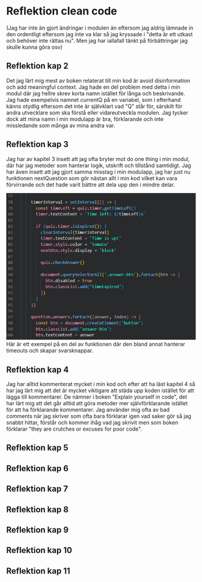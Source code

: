 # Reflektion clean code
(Jag har inte än gjort ändringar i modulen än eftersom jag aldrig lämnade in den ordentligt eftersom jag inte va klar så jag kryssade i "detta är ett utkast och behöver inte rättas nu". Men jag har iallafall tänkt på förbättringar jag skulle kunna göra osv)

## Reflektion kap 2

Det jag lärt mig mest av boken relaterat till min kod är avoid disinformation och add meaningful context. Jag hade en del problem med detta i min modul där jag hellre skrev korta namn istället för långa och beskrivande. Jag hade exempelvis namnet currentQ på en variabel, som i efterhand känns otydlig eftersom det inte är självklart vad "Q" står för, särskilt för andra utvecklare som ska förstå eller vidareutveckla modulen. Jag tycker dock att mina namn i min modulapp är bra, förklarande och inte missledande som många av mina andra var.

## Reflektion kap 3

Jag har av kapitel 3 insett att jag ofta bryter mot do one thing i min modul, där har jag metoder som hanterar logik, utskrift och tillstånd samtidigt. Jag har även insett att jag gjort samma misstag i min modulapp, jag har just nu funktionen nextQuestion som gör nästan allt i min kod vilket kan vara förvirrande och det hade varit bättre att dela upp den i mindre delar. 

![Bild på kod](image.png)
Här är ett exempel på en del av funktionen där den bland annat hanterar timeouts och skapar svarsknappar.


## Reflektion kap 4

Jag har alltid kommenterat mycket i min kod och efter att ha läst kapitel 4 så har jag lärt mig att det är mycket viktigare att städa upp koden istället för att lägga till kommentarer. De nämner i boken "Explain yourself in code", det har lärt mig att det går alltid att göra metoder mer självförklarande istället för att ha förklarande kommentarer. Jag använder mig ofta av bad comments när jag skriver som ofta bara förklarar igen vad saker gör så jag snabbt hittar, förstår och kommer ihåg vad jag skrivit men som boken förklarar "they are crutches or excuses for poor code".

## Reflektion kap 5

## Reflektion kap 6

## Reflektion kap 7

## Reflektion kap 8

## Reflektion kap 9

## Reflektion kap 10

## Reflektion kap 11
